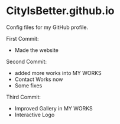 # CityIsBetter.github.io
Config files for my GitHub profile.

First Commit:
- Made the website


Second Commit:
- added more works into MY WORKS
- Contact Works now
- Some fixes

Third Commit:
- Improved Gallery in MY WORKS
- Interactive Logo

